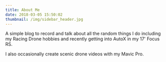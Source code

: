 ```yaml
---
title: About Me
date: 2018-03-05 15:50:02
thumbnail: /img/sidebar_header.jpg
---
```


A simple blog to record and talk about all the random things I do including my Racing Drone hobbies and recently getting into AutoX in my 17' Focus RS.

I also occasionally create scenic drone videos with my Mavic Pro.